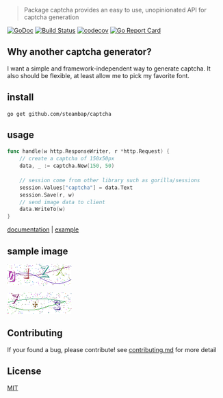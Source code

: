 > Package captcha provides an easy to use, unopinionated API for captcha generation

<div>

[![GoDoc](https://godoc.org/github.com/steambap/captcha?status.svg)](https://godoc.org/github.com/steambap/captcha)
[![Build Status](https://travis-ci.org/steambap/captcha.svg)](https://travis-ci.org/steambap/captcha)
[![codecov](https://codecov.io/gh/steambap/captcha/branch/master/graph/badge.svg)](https://codecov.io/gh/steambap/captcha)
[![Go Report Card](https://goreportcard.com/badge/github.com/steambap/captcha)](https://goreportcard.com/report/github.com/steambap/captcha)

</div>

## Why another captcha generator?
I want a simple and framework-independent way to generate captcha. It also should be flexible, at least allow me to pick my favorite font.

## install
```
go get github.com/steambap/captcha
```

## usage
```Go
func handle(w http.ResponseWriter, r *http.Request) {
	// create a captcha of 150x50px
	data, _ := captcha.New(150, 50)

	// session come from other library such as gorilla/sessions
	session.Values["captcha"] = data.Text
	session.Save(r, w)
	// send image data to client
	data.WriteTo(w)
}

```

[documentation](https://godoc.org/github.com/steambap/captcha) |
[example](example/main.go)

## sample image
![image](example/captcha.png)

![image](example/captcha-math.png)

## Contributing
If your found a bug, please contribute!
see [contributing.md](contributing.md) for more detail

## License
[MIT](LICENSE.md)

